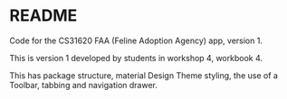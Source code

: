 # README

Code for the CS31620 FAA (Feline Adoption Agency) app, version 1.

This is version 1 developed by students in workshop 4, workbook 4.

This has package structure, material Design Theme styling, the use of a Toolbar, tabbing and navigation drawer.